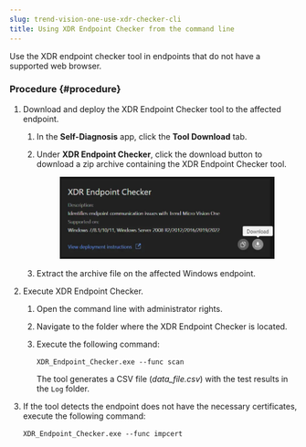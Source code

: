 ```yaml
---
slug: trend-vision-one-use-xdr-checker-cli
title: Using XDR Endpoint Checker from the command line
---
```


Use the XDR endpoint checker tool in endpoints that do not have a supported web browser.

### Procedure {#procedure}

1.  Download and deploy the XDR Endpoint Checker tool to the affected endpoint.

    1.  In the **Self-Diagnosis** app, click the **Tool Download** tab.

    2.  Under **XDR Endpoint Checker**, click the download button to download a zip archive containing the XDR Endpoint Checker tool.

        <figure>
        <img src="./images/download_xdr_check=71bbd2dc-afc5-4759-8cf4-8510fd612e0e.webp" />
        </figure>

    3.  Extract the archive file on the affected Windows endpoint.

2.  Execute XDR Endpoint Checker.

    1.  Open the command line with administrator rights.

    2.  Navigate to the folder where the XDR Endpoint Checker is located.

    3.  Execute the following command:

        ``` codeblock
        XDR_Endpoint_Checker.exe --func scan
        ```

        The tool generates a CSV file (*data_file.csv*) with the test results in the `Log` folder.

3.  If the tool detects the endpoint does not have the necessary certificates, execute the following command:

    ``` codeblock
    XDR_Endpoint_Checker.exe --func impcert
    ```
